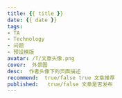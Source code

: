 ```yaml
---
title: {{ title }}
date: {{ date }}
tags:
- TA
- Technology
- 问题
- 预设模版
avatar: /T/文章头像.png
cover:  外景图
desc:  作者头像下的页面描述
recommend:  true/false true 文章推荐
published:   true/false 文章是否发布  
---
```

